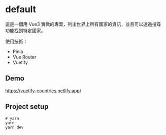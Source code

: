 # default

這是一個用 Vue3 實做的專案，列出世界上所有國家的資訊，並且可以透過搜尋功能找到特定國家。

使用技術：

- Pinia
- Vue Router
- Vuetify

## Demo

https://vuetify-countries.netlify.app/

## Project setup

```
# yarn
yarn
yarn dev
```
